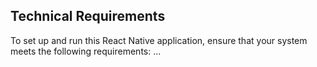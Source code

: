 ## Technical Requirements

To set up and run this React Native application, ensure that your system meets the following requirements:
...
